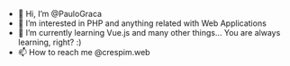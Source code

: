 - 👋 Hi, I’m @PauloGraca
- 👀 I’m interested in PHP and anything related with Web Applications
- 🌱 I’m currently learning Vue.js and many other things... You are always learning, right? :)
- 📫 How to reach me @crespim.web

<!---
PauloGraca/PauloGraca is a ✨ special ✨ repository because its `README.md` (this file) appears on your GitHub profile.
You can click the Preview link to take a look at your changes.
--->
